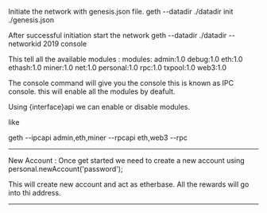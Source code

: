 Initiate the network with genesis.json file.
 geth --datadir ./datadir init ./genesis.json
 
 After successful initiation start the network
 geth --datadir ./datadir --networkid 2019 console

 This tell all the available modules :
  modules: admin:1.0 debug:1.0 eth:1.0 ethash:1.0 miner:1.0 net:1.0 personal:1.0 rpc:1.0 txpool:1.0 web3:1.0

The console command will give you the console this is known as IPC console. this will enable all the modules by deafult.

Using {interface}api we can enable or disable modules.

like

geth --ipcapi admin,eth,miner --rpcapi eth,web3 --rpc

----
New Account : Once get started we need to create a new account using 
personal.newAccount('password');

This will create new account and act as etherbase. All the rewards will go into thi address.

-------




